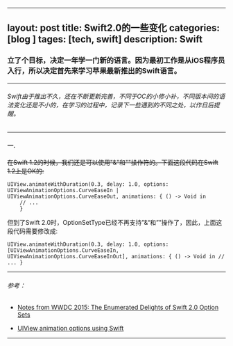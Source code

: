 
---
layout: post
title: Swift2.0的一些变化
categories: [blog ]
tages: [tech, swift]
description: Swift
---

### 立了个目标，决定一年学一门新的语言。因为最初工作是从iOS程序员入行，所以决定首先来学习苹果最新推出的Swift语言。

---

###### Swift由于推出不久，还在不断更新完善，不同于OC的小修小补，不同版本间的语法变化还是不小的，在学习的过程中，记录下一些遇到的不同之处，以作日后提醒。

----

#### 一.

 ~~在Swift 1.2的时候，我们还是可以使用"&"和""操作符的。下面这段代码在Swift 1.2上是OK的:~~

```
UIView.animateWithDuration(0.3, delay: 1.0, options: UIViewAnimationOptions.CurveEaseIn |  UIViewAnimationOptions.CurveEaseOut, animations: { () -> Void in
    // ...
    }
```

 但到了Swift 2.0时，OptionSetType已经不再支持”&“和””操作了，因此，上面这段代码需要修改成:

``
UIView.animateWithDuration(0.3, delay: 1.0, options: [UIViewAnimationOptions.CurveEaseIn, UIViewAnimationOptions.CurveEaseInOut], animations: { () -> Void in
   // ...
   }
``

---

###### 参考：
* [Notes from WWDC 2015: The Enumerated Delights of Swift 2.0 Option Sets](http://www.informit.com/articles/article.aspx?p=2420231)

* [UIView animation options using Swift](http://stackoverflow.com/questions/24081192/uiview-animation-options-using-swift)

---

